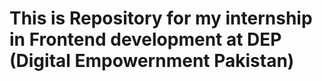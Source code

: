# This is Repository for my internship in Frontend development at DEP  (Digital Empowernment Pakistan)
